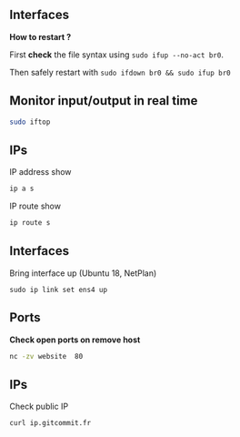 ## Interfaces

**How to restart ?**

First **check** the file syntax using `sudo ifup --no-act br0`.

Then safely restart with `sudo ifdown br0 && sudo ifup br0`

## Monitor input/output in real time

```bash
sudo iftop
```

## IPs

IP address show

```bash
ip a s
```

IP route show

```bash
ip route s
```

## Interfaces

Bring interface up (Ubuntu 18, NetPlan)

```
sudo ip link set ens4 up
```

## Ports

**Check open ports on remove host**

```bash
nc -zv website  80
```

## IPs

Check public IP

```bash
curl ip.gitcommit.fr
```
